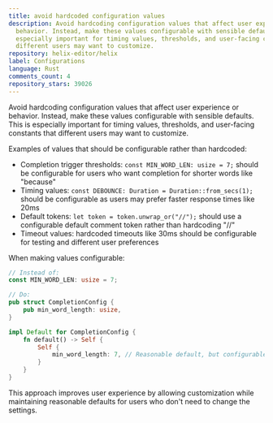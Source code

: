 ```yaml
---
title: avoid hardcoded configuration values
description: Avoid hardcoding configuration values that affect user experience or
  behavior. Instead, make these values configurable with sensible defaults. This is
  especially important for timing values, thresholds, and user-facing constants that
  different users may want to customize.
repository: helix-editor/helix
label: Configurations
language: Rust
comments_count: 4
repository_stars: 39026
---
```


Avoid hardcoding configuration values that affect user experience or behavior. Instead, make these values configurable with sensible defaults. This is especially important for timing values, thresholds, and user-facing constants that different users may want to customize.

Examples of values that should be configurable rather than hardcoded:
- Completion trigger thresholds: `const MIN_WORD_LEN: usize = 7;` should be configurable for users who want completion for shorter words like "because"
- Timing values: `const DEBOUNCE: Duration = Duration::from_secs(1);` should be configurable as users may prefer faster response times like 20ms
- Default tokens: `let token = token.unwrap_or("//");` should use a configurable default comment token rather than hardcoding "//"
- Timeout values: hardcoded timeouts like 30ms should be configurable for testing and different user preferences

When making values configurable:
```rust
// Instead of:
const MIN_WORD_LEN: usize = 7;

// Do:
pub struct CompletionConfig {
    pub min_word_length: usize,
}

impl Default for CompletionConfig {
    fn default() -> Self {
        Self {
            min_word_length: 7, // Reasonable default, but configurable
        }
    }
}
```

This approach improves user experience by allowing customization while maintaining reasonable defaults for users who don't need to change the settings.